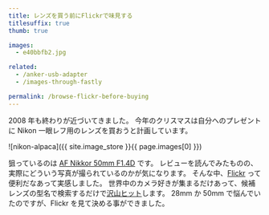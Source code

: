 ```yaml
---
title: レンズを買う前にFlickrで味見する
titlesuffix: true
thumb: true

images:
  - e40bbfb2.jpg

related:
  - /anker-usb-adapter
  - /images-through-fastly

permalink: /browse-flickr-before-buying
---
```


2008 年も終わりが近づいてきました。
今年のクリスマスは自分へのプレゼントに Nikon 一眼レフ用のレンズを買おうと計画しています。

![nikon-alpaca]({{ site.image_store }}{{ page.images[0] }})

狙っているのは [AF Nikkor 50mm F1.4D](https://www.amazon.co.jp/dp/B00005LENO/?tag=amzntm-22) です。
レビューを読んでみたものの、実際にどういう写真が撮られているのかが気になります。
そんな中、[Flickr](https://ja.wikipedia.org/wiki/Flickr) って便利だなあって実感しました。
世界中のカメラ好きが集まるだけあって、候補レンズの型名で検索するだけで[沢山ヒット](http://www.flickr.com/photos/michelepincanelli/sets/72157607219115681/)します。
28mm か 50mm で悩んでいたのですが、Flickr を見て決める事ができました。
